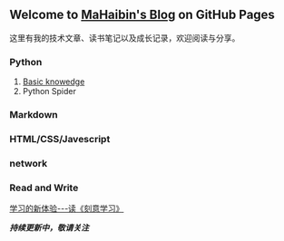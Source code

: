 ## Welcome to [MaHaibin's Blog](http://mahaibin97.github.io) on GitHub Pages

这里有我的技术文章、读书笔记以及成长记录，欢迎阅读与分享。

### Python
1. [Basic knowedge](http://www.runoob.com/python/python-tutorial.html)
2. Python Spider

### Markdown

### HTML/CSS/Javescript

### network

### Read and Write
[学习的新体验---读《刻意学习》](http://www.jianshu.com/p/747c074c9175)

***持续更新中，敬请关注***
